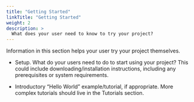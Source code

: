 ```yaml
---
title: "Getting Started"
linkTitle: "Getting Started"
weight: 2
description: >
  What does your user need to know to try your project?
---
```


Information in this section helps your user try your project themselves.

* Setup. What do your users need to do to start using your project? This could include downloading/installation instructions, including any prerequisites or system requirements.

* Introductory “Hello World” example/tutorial, if appropriate. More complex tutorials should live in the Tutorials section.

